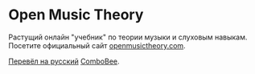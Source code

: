 Open Music Theory
=================
Растущий онлайн "учебник" по теории музыки и слуховым навыкам. Посетите
официальный сайт [openmusictheory.com](http://openmusictheory.com).

  [Перевёл на русский](https://combobee.github.io) [СomboBee](https://github.com/combobee).
